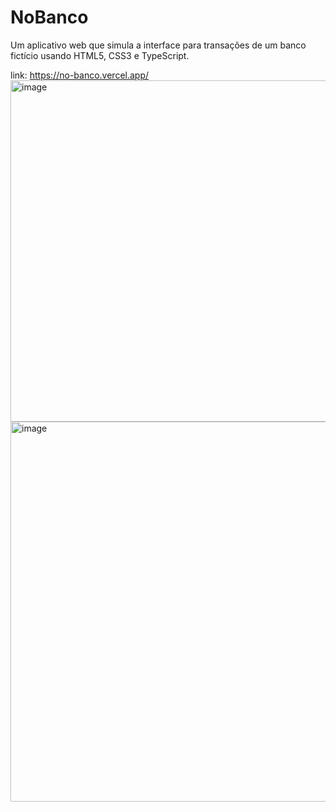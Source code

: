 # NoBanco
Um aplicativo web que simula a interface para transações de um banco fictício usando HTML5, CSS3 e TypeScript.

link: https://no-banco.vercel.app/
<img width="1200" height="546" alt="image" src="https://github.com/user-attachments/assets/d8499344-dbfc-4750-b48b-273c7ca2cf1d" />
<img width="1200" height="608" alt="image" src="https://github.com/user-attachments/assets/63a3281f-d7da-43dd-b401-ecfc063b1e7a" />

